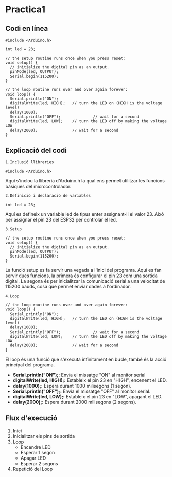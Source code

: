# Practica1

## Codi en línea
```
#include <Arduino.h>

int led = 23;

// the setup routine runs once when you press reset:
void setup() {                
  // initialize the digital pin as an output.
  pinMode(led, OUTPUT);    
  Serial.begin(115200);  
}

// the loop routine runs over and over again forever:
void loop() {
  Serial.println("ON"); 
  digitalWrite(led, HIGH);   // turn the LED on (HIGH is the voltage level)
  delay(1000);  
  Serial.println("OFF");              // wait for a second
  digitalWrite(led, LOW);    // turn the LED off by making the voltage LOW
  delay(2000);               // wait for a second
}
```
## Explicació del codi
`1.Inclusió llibreries`
```
#include <Arduino.h>
```
Aquí s'inclou la llibreria d'Arduino.h la qual ens permet utilitzar les funcions bàsiques del microcontrolador.

`2.Definició i declaració de variables`
```
int led = 23;
```
Aquí es defineix un variable led de tipus enter assignant-li el valor 23. Això per assignar el pin 23 del ESP32 per controlar el led.

`3.Setup`
```
// the setup routine runs once when you press reset:
void setup() {                
  // initialize the digital pin as an output.
  pinMode(led, OUTPUT);    
  Serial.begin(115200);  
}
```
La funció setup es fa servir una vegada a l'inici del programa. Aquí es fan servir dues funcions, la primera és configurar el pin 23 com una sortida digital.
La segona és per inicialitzar la comunicació serial a una velocitat de 115200 bauds, cosa que permet enviar dades a l'ordinador.

`4.Loop`
```
// the loop routine runs over and over again forever:
void loop() {
  Serial.println("ON"); 
  digitalWrite(led, HIGH);   // turn the LED on (HIGH is the voltage level)
  delay(1000);  
  Serial.println("OFF");              // wait for a second
  digitalWrite(led, LOW);    // turn the LED off by making the voltage LOW
  delay(2000);               // wait for a second
}
```
El loop és una funció que s'executa infinitament en bucle, també és la acció principal del programa.

- **Serial.println("ON");:** Envía el missatge "ON" al monitor serial
- **digitalWrite(led, HIGH);:** Estableix el pin 23 en "HIGH", encenent el LED.
- **delay(1000);:** Espera durant 1000 milisegons (1 segon).
- **Serial.println("OFF");:** Envía el missatge "OFF" al monitor serial.
- **digitalWrite(led, LOW);:** Estableix el pin 23 en "LOW", apagant el LED.
- **delay(2000);:** Espera durant 2000 milisegons (2 segons).

## Flux d'execució 
1. Inici
2. Inicialitzar els pins de sortida
3. Loop
   - Encendre LED
   - Esperar 1 segon
   - Apagar LED
   - Esperar 2 segons
4. Repetició del Loop
